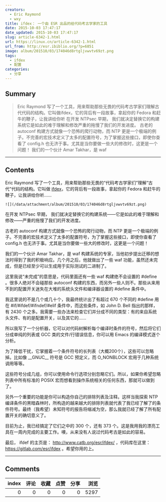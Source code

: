 ```yaml
---
creators:
  - Eric Raymond
  - wxy
title: ifdex： 一个由 ESR 出品的给代码考古学家的工具
date: 2015-10-03 17:47:17
date_updated: 2015-10-03 17:47:17
slug: article-6342-1.html
url: https://linux.cn/article-6342-1.html
url_from: http://esr.ibiblio.org/?p=6851
image: album/201510/03/174046d8rtgljvwvtv69zt.png
tags:
  - ifdex
  - 配置
categories:
  - 分享
---
```


## Summary

> Eric Raymond 写了一个工具，用来帮助那些无畏的代码考古学家们理解古代代码的结构。它叫做ifdex，它的背后有一段故事，拿起你的 Fedora 和赶牛的鞭子，让我讲给你听  在开发 NTPsec 早期， 我们就决定替换它的构建系统它是如此的难于理解和修改严重的拖慢了我们的开发进度。 古老的 autoconf 构建方式就像一个恐怖的爬行动物，而 NTP 更是一个极端的例子。不完善的宏技术定义了太多的配置符号，为了掌握这些接口，即使你查看了 config.h 也无济于事。尤其是当你要做一些大的修改时，这更是一个问题！ 我们的一个伙计 Amar Takhar，是 waf

***

<!-- more -->

## Contents

Eric Raymond 写了一个工具，用来帮助那些无畏的“代码考古学家们”理解“古代”代码的结构。它叫做 [ifdex](http://www.catb.org/esr/ifdex/)，它的背后有一段故事，拿起你的 Fedora 和赶牛的鞭子，让我讲给你听……

`![](/data/attachment/album/201510/03/174046d8rtgljvwvtv69zt.png)`

在开发 NTPsec 早期， 我们就决定替换它的构建系统——它是如此的难于理解和修改——严重的拖慢了我们的开发进度。

古老的 autoconf 构建方式就像一个恐怖的爬行动物，而 NTP 更是一个极端的例子。不完善的宏技术定义了太多的配置符号，为了掌握这些接口，即使你查看了 config.h 也无济于事。尤其是当你要做一些大的修改时，这更是一个问题！

我们的一个伙计 Amar Takhar，是 waf 构建系统的专家，当他初步提出迁移的想法时得到了我的积极响应。几个月之后，他就做出了一些 waf 功能，虽然还未完成，但是已经至少可以生成用于实际测试的二进制了。

这里我说“未完成”的意思是，代码里面还有一些 waf 构建绝不会设置的 #define 。很多人绝对不会碰那些 autoconf 构建的东西，而另外一些人则不。那些从来用不到的配置开关迷失在大堆的系统头文件和编译器设置的 #define 条件中。

我这里说的不是几个或几十个，我最终统计出了有超过 670 个不同的 #define 用在 #if/#ifdef/#ifndef/#elif 条件中，而这些条件，如 John D. Bell 指出的那样，有 2430 个之多。我需要一些办法来检查它们并分成不同的类型：有的来自系统头文件、有的是配置开关，以及其它的……

所以我写了一个分析器，它可以对代码树解析每个编译时条件的符号，然后将它们分成单纯的列表或 GCC 类的文件/行错误信息，你可以用 Emacs 的编译模式逐个分析。

为了降低干扰，它掌握着一个条件符号的长列表（大概200个），这些可以忽略掉。比如像 \_\_GNUC\_\_ 符号是 GCC 预定义，而 O\_NONBLOCK 宏用于几种系统调用等等。

这些符号分成几组，你可以使用命令行选项分别忽略它们。所以，如果你希望忽略列表中所有标准的 POSIX 宏而想看到操作系统相关的任何东西，那就可以做到了。

另外一个重要的功能是你可以构造你自己的排除列表及注释。这样当我探索 NTP 编译条件的黑暗森林时，所构造的越来越大的排除列表就代表了我已经了解了的条件符号。最终（我希望）未知符号的报告将缩减为空，那么我就已经了解了所有配置开关的确切意义了。

目前为止，我已经搞定了它们之中的 300 个，还有 373 个。这是我用我的漂亮工具在一周内完成的主要工作。噢，从来没有人说过代码考古是如此的容易。

最后， ifdef 的主页是： <http://www.catb.org/esr/ifdex/> ，代码库在这里： <https://gitlab.com/esr/ifdex> 。希望你用的上。

***

## Comments


|   index |   评论 |   收藏 |   点赞 |   分享 |   浏览 |
|--------:|-------:|-------:|-------:|-------:|-------:|
|       0 |      0 |      0 |      0 |      0 |   5297 |
